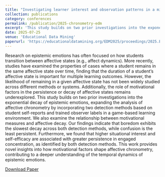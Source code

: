 ```yaml
---
title: "Investigating learner interest and observation patterns in a minecraft virtual astronomy environment"
collection: publications
category: conferences
permalink: /publication/2025-chronometry-edm
excerpt: 'This study builds on two prior investigations into the exponential decay of epistemic emotions, expanding the analysis of affective chronometry by incorporating two detection methods based on student self-reports and trained observer labels in a game-based learning environment. Our findings indicate that boredom exhibits the slowest decay across both detection methods, while confusion is the least persistent. Furthermore, we found that higher situational interest and self-efficacy are associated with greater persistence in engaged concentration, as identified by both detection methods.'
date: 2025-07-25
venue: 'Educational Data Mining'
paperurl: 'https://educationaldatamining.org/EDM2025/proceedings/2025.EDM.long-papers.178/index.html'
---
```


Research on epistemic emotions has often focused on how students transition between affective states (e.g., affect dynamics). More recently, studies have examined the properties of cases where a student remains in the same affective state over time, finding that the duration of a student’s affective state is important for multiple learning outcomes. However, the likelihood of remaining in a given affective state has not been widely studied across different methods or systems. Additionally, the role of motivational factors in the persistence or decay of affective states remains underexplored. This study builds on two prior investigations into the exponential decay of epistemic emotions, expanding the analysis of affective chronometry by incorporating two detection methods based on student self-reports and trained observer labels in a game-based learning environment. We also examine the relationship between motivational measures and affective decay. Our findings indicate that boredom exhibits the slowest decay across both detection methods, while confusion is the least persistent. Furthermore, we found that higher situational interest and self-efficacy are associated with greater persistence in engaged concentration, as identified by both detection methods. This work provides novel insights into how motivational factors shape affective chronometry, contributing to a deeper understanding of the temporal dynamics of epistemic emotions.

[Download Paper](https://educationaldatamining.org/EDM2025/proceedings/2025.EDM.long-papers.178/index.html)

